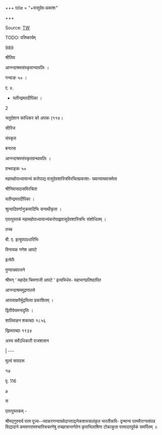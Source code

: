 +++
title = "+वासुदेव-प्रकाशः"

+++

Source: [TW](https://archive.org/details/YatindraMataDipika193450AnandaAshramSeries/page/n27/mode/1up)

TODO: परिष्कार्यम्

989 

श्रीतिय 

आनन्दाश्रमसंस्कृवान्यावलिः । 

गन्याङः ५० । 

ए. ४. 

* यतीन्द्रमतदीपिका । 

2 

चतुर्दशान कांधिकर को अपकः (११४। 

सीरिज 

संस्कृत 

बनारस 

आनन्दाश्रमसंस्कृतग्रन्थावलिः । 

ग्रन्थाङ्कः ५० 

महामहोपाध्यायाभ्यं करोपाद्य वासुदेवशास्त्रिविरचितप्रकाशा- ख्याव्याख्यासमेता 

श्रीनिवासदासविरचिता 

यतीन्द्रमतदीपिका । 

श्रुत्यादिवर्णानुक्रमादिभिः सनाथीकृता । 

एतत्पुस्तकं 
महामहोपाध्यायाभ्यंकरोपाह्ववासुदेवशास्त्रिभिः संशोधितम् । 

तच्च 

बी. ए. इत्युपपदधारिभिः 

विनायक गणेश आपटे 

इत्येतैः 

पुण्याख्यपत्तने 

श्रीमन् ' महादेव चिमणाजी आपटे ' इत्यभिधेय- महाभागप्रतिष्ठापित 

आनन्दाश्रममुद्रणालये 

आयसाक्षरैर्मुद्रयित्वा प्रकाशितम् । 

द्वितीयेयमनादृतिः । 

शालिवाहन शकाब्दाः १८५६ 

ख्रिस्ताब्दाः १९३४ 

अस्य सर्वेऽधिकारी राजशासन 

| --- 

मूल्यं सपादरू 

१७ 

पृ. 116 

a 

स 

एतत्पुस्तकम् - 

श्रीमद्गुरुवर्य परम पूज्य--व्याकरणन्यायवेदान्ताद्यनेकशास्त्रालंकृत भारतीकवि- द्वन्मान्य परमवैराग्यसंपन्न विद्यादाने कमवणरामश्चास्त्रिचरणेषु तच्छात्रान्तर्गतेन कृपाभिलाषिणा टोकाकुता परमादरपूर्वकं समर्पितम् ॥ 
